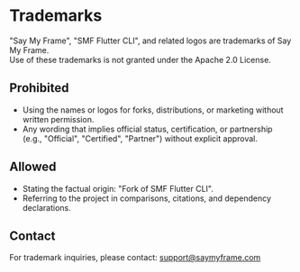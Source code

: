# Trademarks

"Say My Frame", "SMF Flutter CLI", and related logos are trademarks of Say My Frame.  
Use of these trademarks is not granted under the Apache 2.0 License.

## Prohibited
- Using the names or logos for forks, distributions, or marketing without written permission.
- Any wording that implies official status, certification, or partnership (e.g., "Official", "Certified", "Partner") without explicit approval.

## Allowed
- Stating the factual origin: "Fork of SMF Flutter CLI".
- Referring to the project in comparisons, citations, and dependency declarations.

## Contact
For trademark inquiries, please contact: support@saymyframe.com
